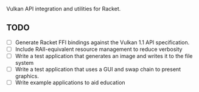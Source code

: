 Vulkan API integration and utilities for Racket.


## TODO

- [ ] Generate Racket FFI bindings against the Vulkan 1.1 API specification.
- [ ] Include RAII-equivalent resource management to reduce verbosity
- [ ] Write a test application that generates an image and writes it to the file system
- [ ] Write a test application that uses a GUI and swap chain to present graphics.
- [ ] Write example applications to aid education
